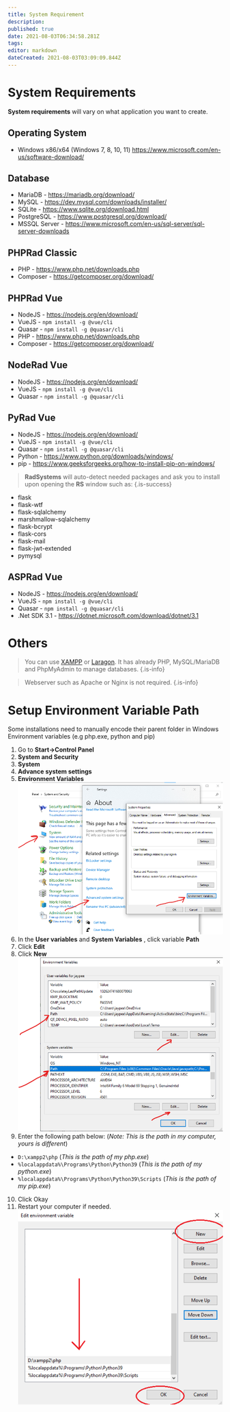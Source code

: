```yaml
---
title: System Requirement
description: 
published: true
date: 2021-08-03T06:34:58.281Z
tags: 
editor: markdown
dateCreated: 2021-08-03T03:09:09.844Z
---
```


# System Requirements
**System requirements** will vary on what application you want to create.

## Operating System
- Windows x86/x64 (Windows 7, 8, 10, 11)
https://www.microsoft.com/en-us/software-download/

## Database
- MariaDB - https://mariadb.org/download/
- MySQL - https://dev.mysql.com/downloads/installer/
- SQLite - https://www.sqlite.org/download.html
- PostgreSQL - https://www.postgresql.org/download/
- MSSQL Server - https://www.microsoft.com/en-us/sql-server/sql-server-downloads

## PHPRad Classic
- PHP - https://www.php.net/downloads.php
- Composer - https://getcomposer.org/download/


## PHPRad Vue
- NodeJS - https://nodejs.org/en/download/
- VueJS - `npm install -g @vue/cli`
- Quasar - `npm install -g @quasar/cli`
- PHP - https://www.php.net/downloads.php
- Composer - https://getcomposer.org/download/

## NodeRad Vue
- NodeJS - https://nodejs.org/en/download/
- VueJS - `npm install -g @vue/cli`
- Quasar - `npm install -g @quasar/cli`

## PyRad Vue
- NodeJS - https://nodejs.org/en/download/
- VueJS - `npm install -g @vue/cli`
- Quasar - `npm install -g @quasar/cli`
- Python - https://www.python.org/downloads/windows/
- pip - https://www.geeksforgeeks.org/how-to-install-pip-on-windows/
> **RadSystems** will auto-detect needed packages and ask you to install upon opening the **RS** window such as:
{.is-success}
- flask
- flask-wtf
- flask-sqlalchemy
- marshmallow-sqlalchemy
- flask-bcrypt
- flask-cors
- flask-mail
- flask-jwt-extended
- pymysql

## ASPRad Vue
- NodeJS - https://nodejs.org/en/download/
- VueJS - `npm install -g @vue/cli`
- Quasar - `npm install -g @quasar/cli`
- .Net SDK 3.1 - https://dotnet.microsoft.com/download/dotnet/3.1

# Others
> You can use <a href="https://www.apachefriends.org/download.html">XAMPP</a> or <a href="https://laragon.org/download/index.html">Laragon</a>. It has already PHP, MySQL/MariaDB and PhpMyAdmin to manage databases.
{.is-info}

> Webserver such as Apache or Nginx is not required.
{.is-info}

# Setup Environment Variable Path
Some installations need to manually encode their parent folder in Windows Environment variables (e.g php.exe, python and pip)
1. Go to **Start->Control Panel**
2. **System and Security**
3. **System**
4. **Advance system settings**
5. **Environment Variables**
![1.png](/requirements/1.png)
6. In the **User variables** and **System Variables** , click variable **Path**
7. Click **Edit**
8. Click **New**
![2.png](/requirements/2.png)
9. Enter the following path below: (*Note: This is the path in my computer, yours is different*)
- `D:\xampp2\php` (*This is the path of my php.exe*)
- `%localappdata%\Programs\Python\Python39` (*This is the path of my python.exe*)
- `%localappdata%\Programs\Python\Python39\Scripts` (*This is the path of my pip.exe*)
10. Click Okay
11. Restart your computer if needed.
![3.png](/requirements/3.png)

